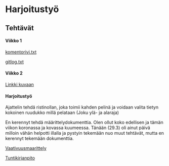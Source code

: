 # Harjoitustyö

## Tehtävät

#### Viikko 1

[komentorivi.txt](https://github.com/TatuSorjonen/ot-harjoitustyo/blob/main/laskarit/viikko1/komentorivi.txt)

[gitlog.txt](https://github.com/TatuSorjonen/ot-harjoitustyo/blob/main/laskarit/viikko1/gitlog.txt)





#### Viikko 2

[Linkki kuvaan](https://github.com/TatuSorjonen/ot-harjoitustyo/blob/main/laskarit/viikko2/Screenshot%20from%202022-03-29%2019-59-24.png)





#### Harjoitustyö

Ajattelin tehdä ristinollan, joka toimii kahden pelinä ja voidaan valita
tietyn kokoinen ruudukko millä pelataan (Joku ylä- ja alaraja)

En kerennyt tehdä määrittelydokumenttia. Olen ollut koko edellisen ja tämän viikon koronassa ja kovassa kuumeessa. Tänään (29.3) oli ainut päivä milloin vähän helpotti illalla ja pystyin tekemään nuo muut tehtävät, mutta en kerennyt tekemään dokumenttia.

[Vaativuusmaarittely](https://github.com/TatuSorjonen/ot-harjoitustyo/blob/main/maarittelydokumentti/vaatimusmaarittely.md)

[Tuntikirjanpito](https://github.com/TatuSorjonen/ot-harjoitustyo/blob/main/maarittelydokumentti/tuntikirjanpito.md)
